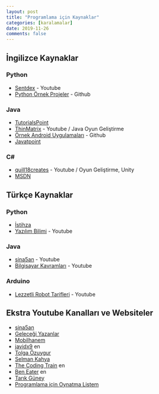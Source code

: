 ```yaml
---
layout: post
title: "Programlama için Kaynaklar"
categories: [karalamalar]
date: 2019-11-26
comments: false
---
```


<!--break-->

## İngilizce Kaynaklar

### Python

* [Sentdex](https://www.youtube.com/user/sentdex) - Youtube
* [Python Örnek Projeler](https://github.com/geekcomputers/Python) - Github

### Java 
* [TutorialsPoint](https://www.tutorialspoint.com/java/index.htm)
* [ThinMatrix](https://www.youtube.com/user/ThinMatrix) - Youtube / Java Oyun Geliştirme
* [Örnek Android Uygulamaları](https://github.com/codepath/android_guides/wiki/Sample-Android-Apps) - Github
* [Javatpoint](https://www.javatpoint.com/java-tutorial)

### C#
* [quill18creates](https://www.youtube.com/user/quill18creates/featured) - Youtube / Oyun Geliştirme, Unity
* [MSDN](https://docs.microsoft.com/en-us/dotnet/csharp/language-reference/)

## Türkçe Kaynaklar

### Python
* [İstihza](https://python-istihza.yazbel.com)
* [Yazılım Bilimi](https://www.youtube.com/channel/UCZNZj3mkdCGJfCoKyl4bSYQ) - Youtube

### Java
* [sina5an](https://www.youtube.com/watch?v=QmwC_p0OGmI&list=PLHfYetw_BGF-Gm_MsqKApw5nHPuHsytr3) - Youtube
* [Bilgisayar Kavramları](https://www.youtube.com/watch?v=Xgj15AMkcvA&list=PLh9ECzBB8tJNWhY-uH1RrvAFI88vC-Snh) - Youtube

### Arduino
* [Lezzetli Robot Tarifleri](https://www.youtube.com/channel/UCnD05oNu5qPq_FwF_jfWIlg/featured) - Youtube


## Ekstra Youtube Kanalları ve Websiteler

* [sina5an](https://www.youtube.com/watch?v=QmwC_p0OGmI&list=PLHfYetw_BGF-Gm_MsqKApw5nHPuHsytr3)
* [Geleceği Yazanlar](https://gelecegiyazanlar.turkcell.com.tr) 
* [Mobilhanem](https://www.mobilhanem.com) 
* [javidx9](https://www.youtube.com/channel/UC-yuWVUplUJZvieEligKBkA) en
* [Tolga Özuygur](https://www.youtube.com/channel/UCMPCc9hZ-YBZkEon9tzESVA)
* [Selman Kahya](https://www.youtube.com/channel/UC9Z-Gc_BkYuW75jKcTJICJA)
* [The Coding Train](https://www.youtube.com/channel/UCvjgXvBlbQiydffZU7m1_aw) en
* [Ben Eater](https://www.youtube.com/user/eaterbc/featured) en
* [Tarık Güney](https://www.youtube.com/channel/UC4I7mk5atVNtFDNI1c8yOWA)
* [Programlama için Oynatma Listem](https://www.youtube.com/playlist?list=PL12JO-ro7MPbBk5AbPAr99eJaGC7icwx9)
